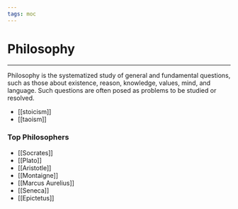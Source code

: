```yaml
---
tags: moc
---
```


# Philosophy
---
Philosophy is the systematized study of general and fundamental questions, such as those about existence, reason, knowledge, values, mind, and language. Such questions are often posed as problems to be studied or resolved.

- [[stoicism]]
- [[taoism]]

### Top Philosophers
- [[Socrates]]
- [[Plato]]
- [[Aristotle]]
- [[Montaigne]]
- [[Marcus Aurelius]]
- [[Seneca]]
- [[Epictetus]]